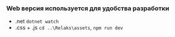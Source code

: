 ﻿### Web версия используется для удобства разработки
- .net ``dotnet watch``
- .css + .js ``cd ..\Relaks\assets``, ``npm run dev``
